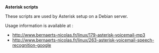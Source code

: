 **Asterisk scripts**

These scripts are used by Asterisk setup on a Debian server.

Usage information is available at :
  * http://www.bernaerts-nicolas.fr/linux/179-asterisk-voicemail-mp3
  * http://www.bernaerts-nicolas.fr/linux/263-asterisk-voicemail-speech-recognition-google
